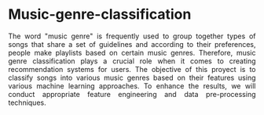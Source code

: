 # Music-genre-classification
 
<p align="justify">
The word "music genre" is frequently used to group together types of songs that share a set of guidelines and according to their preferences, people make playlists based on certain music genres. Therefore, music genre classification plays a crucial role when it comes to creating recommendation systems for users. The objective of this proyect is to classify songs into various music genres based on their features using various machine learning approaches. To enhance the results, we will conduct appropriate feature engineering and data pre-processing techniques.
</p>
